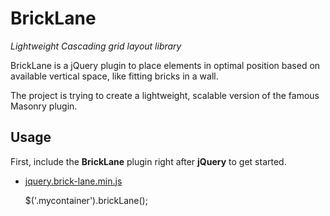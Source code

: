 # BrickLane

_Lightweight Cascading grid layout library_

BrickLane is a jQuery plugin to place elements in optimal position based on available vertical space, like fitting bricks in a wall.

The project is trying to create a lightweight, scalable version of the famous Masonry plugin.

## Usage

First, include the **BrickLane** plugin right after **jQuery** to get started.

+ [jquery.brick-lane.min.js](src/jquery.brick-lane.min.js)

    $('.mycontainer').brickLane();